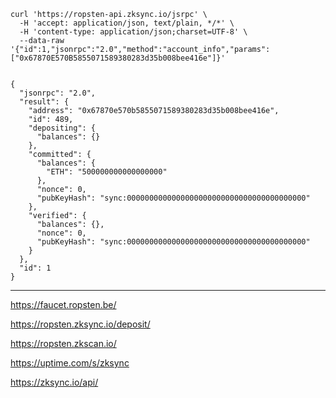 ```
curl 'https://ropsten-api.zksync.io/jsrpc' \
  -H 'accept: application/json, text/plain, */*' \
  -H 'content-type: application/json;charset=UTF-8' \
  --data-raw '{"id":1,"jsonrpc":"2.0","method":"account_info","params":["0x67870E570B5855071589380283d35b008bee416e"]}'


{
  "jsonrpc": "2.0",
  "result": {
    "address": "0x67870e570b5855071589380283d35b008bee416e",
    "id": 489,
    "depositing": {
      "balances": {}
    },
    "committed": {
      "balances": {
        "ETH": "500000000000000000"
      },
      "nonce": 0,
      "pubKeyHash": "sync:0000000000000000000000000000000000000000"
    },
    "verified": {
      "balances": {},
      "nonce": 0,
      "pubKeyHash": "sync:0000000000000000000000000000000000000000"
    }
  },
  "id": 1
}
```

---

https://faucet.ropsten.be/

https://ropsten.zksync.io/deposit/

https://ropsten.zkscan.io/

https://uptime.com/s/zksync

https://zksync.io/api/
